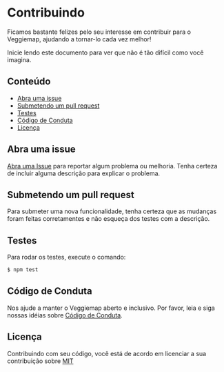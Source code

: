 # Contribuindo

Ficamos bastante felizes pelo seu interesse em contribuir para o Veggiemap, ajudando a tornar-lo cada vez melhor!

Inicie lendo este documento para ver que não é tão difícil como você imagina.


## Conteúdo

- [Abra uma issue](#abra-uma-issue)
- [Submetendo um pull request](#submetendo-um-pull-request)
- [Testes](#testes)
- [Código de Conduta](#codigo-de-conduta)
- [Licença](#licenca)


## Abra uma issue

[Abra uma Issue](https://github.com/starkland/veggiemap/issues/new) para reportar algum problema ou melhoria.
Tenha certeza de incluir alguma descrição para explicar o problema.


## Submetendo um pull request

Para submeter uma nova funcionalidade, tenha certeza que as mudanças foram feitas corretamentes e não esqueça dos testes com a descrição.


## Testes

Para rodar os testes, execute o comando:

```bash
$ npm test
```

## Código de Conduta

Nos ajude a manter o Veggiemap aberto e inclusivo. Por favor, leia e siga nossas idéias sobre [Código de Conduta](http://confcodeofconduct.com/).

## Licença

Contribuindo com seu código, você está de acordo em licenciar a sua contribuição sobre [MIT](https://github.com/starkland/veggiemap#license)
